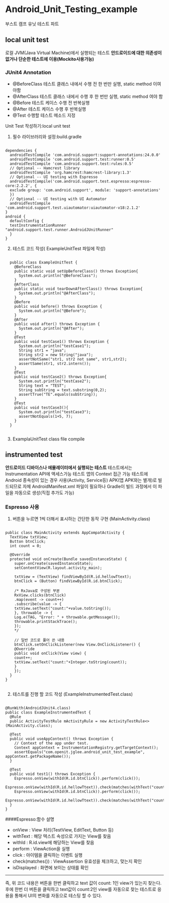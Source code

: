 # Android_Unit_Testing_example
부스트 캠프 유닛 테스트 파트

## local unit test
로컬 JVM(Java Virtual Machine)에서 실행되는 테스트
**안드로이드에 대한 의존성이 없거나 단순한 테스트에 이용(Mockito사용가능)**

### JUnit4 Annotation
* @BeforeClass 테스트 클래스 내에서 수행 전 한 번만 실행, static method 이여야함
* @AfterClass 테스트 클래스 내에서 수행 후 한 번만 실행, static method 여야 함
* @Before 테스트 케이스 수행 전 반복실행
* @After 테스트 케이스 수행 후 반복실행
* @Test 수행할 테스트 메소드 지정

Unit Test 작성하기:local unit test

1. 필수 라이브러리와 설정:build.gradle
<pre><code>
dependencies {
  androidTestCompile 'com.android.support:support-annotations:24.0.0'
  androidTestCompile 'com.android.support.test:runner:0.5'
  androidTestCompile 'com.android.support.test:rules:0.5'
  // Optional -- Hamcrest library
  androidTestCompile 'org.hamcrest:hamcrest-library:1.3'
  // Optional -- UI testing with Espresso
  androidTestCompile('com.android.support.test.espresso:espresso-core:2.2.2', {
  exclude group: 'com.android.support', module: 'support-annotations'
  })
  // Optional -- UI testing with UI Automator
  androidTestCompile 'com.android.support.test.uiautomator:uiautomator-v18:2.1.2'
}
android {
  defaultConfig {
  testInstrumentationRunner "android.support.test.runner.AndroidJUnitRunner"
  }
}
</code></pre>

2. 테스트 코드 작성( ExampleUnitTest 파일에 작성)
  <pre><code>
  public class ExampleUnitTest {
    @BeforeClass
    public static void setUpBeforeClass() throws Exception{
      System.out.println("@BeforeClass");
    }
    @AfterClass
    public static void tearDownAfterClass() throws Exception{
      System.out.println("@AfterClass");
    }
    @Before
    public void before() throws Exception {
      System.out.println("@Before");
    }
    @After
    public void after() throws Exception {
      System.out.println("@After");
    }
    @Test
    public void testCase1() throws Exception {
      System.out.println("testCase1");
      String str1 = "java";
      String str2 = new String("java");
      assertNotSame("str1, str2 not same", str1,str2);
      assertSame(str1, str2.intern());
    }
    @Test
    public void testCase2() throws Exception{
      System.out.println("testCase2");
      String text = "TEST";
      String subString = text.substring(0,2);
      assertTrue("TE".equals(subString));
    }
    @Test
    public void testCase3(){
      System.out.println("testCase3");
      assertNotEquals(1+5, 7);
    }
  }
  </code></pre>
3. ExamplaUnitTest class file compile

## instrumented test
**안드로이드 디바이스나 에뮬레이터에서 실행되는 테스트**
테스트에서는 Instrumentation API에 액세스가능 테스트 앱의 Context 접근 가능
테스트에 Android 종속성이 있는 경우 사용(Activity, Service등)
APK(앱 APK와는 별개)로 빌드되므로 자체 AndroidManifest.xml 파일이 필요하나
Gradle이 빌드 과정에서 이 파일을 자동으로 생성(직접 추가도 가능)

### Espresso 사용
1. 버튼을 누르면 1씩 더해서 표시하는 간단한 동작 구현 (MainActivity.class)
<pre><code>
public class MainActivity extends AppCompatActivity {
  TextView txtView;
  Button btnClick;
  int count = 0;

  @Override
  protected void onCreate(Bundle savedInstanceState) {
    super.onCreate(savedInstanceState);
    setContentView(R.layout.activity_main);

    txtView = (TextView) findViewById(R.id.hellowTtext);
    btnClick = (Button) findViewById(R.id.btnClick);

    /* RxJava로 구성된 부분
    RxView.clicks(btnClick)
    .map(event -> count++)
    .subscribe(value -> {
    txtView.setText("count:"+value.toString());
    }, throwable -> {
    Log.e(TAG, "Error: " + throwable.getMessage());
    throwable.printStackTrace();
    });
    */

    // 일반 코드로 풀어 쓴 내용
    btnClick.setOnClickListener(new View.OnClickListener() {
    @Override
    public void onClick(View view) {
    count++;
    txtView.setText("count:"+Integer.toString(count));
    }
    });
  }
}
  </pre></code>
2. 테스트를 진행 할 코드 작성 (ExampleInstrumentedTest.class)
<pre><code>
@RunWith(AndroidJUnit4.class)
public class ExampleInstrumentedTest {
  @Rule
  public ActivityTestRule mActivityRule = new ActivityTestRule<>(MainActivity.class);

  @Test
  public void useAppContext() throws Exception {
    // Context of the app under test.
    Context appContext = InstrumentationRegistry.getTargetContext();
    assertEquals("com.openit.jglee.android_unit_test_example", appContext.getPackageName());
  }

  @Test
  public void test1() throws Exception {
    Espresso.onView(withId(R.id.btnClick)).perform(click());
    Espresso.onView(withId(R.id.hellowTtext)).check(matches(withText("count:1")));
    Espresso.onView(withId(R.id.btnClick)).perform(click());
    Espresso.onView(withId(R.id.hellowTtext)).check(matches(withText("count:2")));
  }
}
</pre></code>
####Espresso:함수 설명
* onView : View 처리(TestView, EditText, Button 등)
* withText : 해당 텍스트 속성으로 가지는 View를 찾음
* withId : R.id.view에 해당하는 View를 찾음
* perform : ViewAction을 실행
* click : 아이템을 클릭하는 이벤트 실행
* check(matches()) : ViewAssertion 유효성을 체크하고, 맞는지 확인
* isDisplayed : 화면에 보이는 상태를 확인
- - -
즉, 위 코드 내용은 버튼을 한번 클릭하고 text 값이 count: 1인 view가 있는지 찾는다.
후에 한번 더 버튼을 클릭하고 text값이 count:2인 view를 자동으로 찾는 테스트로 응용을 통해서 UI의 변화를 자동으로 테스팅 할 수 있다.